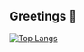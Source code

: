 ## Greetings 👋

[![Top Langs](https://github-readme-stats-sandy-beta-62.vercel.app/api/top-langs/?username=duriel666&exclude_repo=github-readme-stats&hide=makefile,qmake&layout=compact&size_weight=0.6&count_weight=0.4&langs_count=10&bg_color=-35,fafafa,bebebe&border_color=b0b0b0)](https://github.com/duriel666)

<!--
**duriel666/duriel666** is a ✨ _special_ ✨ repository because its `README.md` (this file) appears on your GitHub profile.

Here are some ideas to get you started:

- 🔭 I’m currently working on ...
- 🌱 I’m currently learning ...
- 👯 I’m looking to collaborate on ...
- 🤔 I’m looking for help with ...
- 💬 Ask me about ...
- 📫 How to reach me: ...
- 😄 Pronouns: ...
- ⚡ Fun fact: ...
-->
